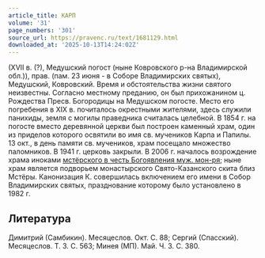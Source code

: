 ```yaml
---
article_title: КАРП
volume: '31'
page_numbers: '301'
source_url: https://pravenc.ru/text/1681129.html
downloaded_at: '2025-10-13T14:24:02Z'
---
```


(XVII в. (?), Медушский погост (ныне Ковровского р-на Владимирской обл.)), прав. (пам. 23 июня - в Соборе Владимирских святых), Медушский, Ковровский. Время и обстоятельства жизни святого неизвестны. Согласно местному преданию, он был прихожанином ц. Рождества Пресв. Богородицы на Медушском погосте. Место его погребения в XIX в. почиталось окрестными жителями, здесь служили панихиды, земля с могилы праведника считалась целебной. В 1854 г. на погосте вместо деревянной церкви был построен каменный храм, один из приделов которого освятили во имя св. мучеников Карпа и Папилы. 13 окт., в день памяти св. мучеников, храм посещало множество паломников. В 1941 г. церковь закрыли. В 2006 г. началось возрождение храма иноками [мстёрского в честь Богоявления муж. мон-ря](<https://pravenc.ru/text/мстёрского в честь Богоявления муж  мон-ря.html>); ныне храм является подворьем монастырского Свято-Казанского скита близ Мстёры. Канонизация К. совершилась включением его имени в Собор Владимирских святых, празднование которому было установлено в 1982 г.

## Литература

Димитрий (Самбикин). Месяцеслов. Окт. С. 88; Сергий (Спасский). Месяцеслов. Т. 3. С. 563; Минея (МП). Май. Ч. 3. С. 380.
